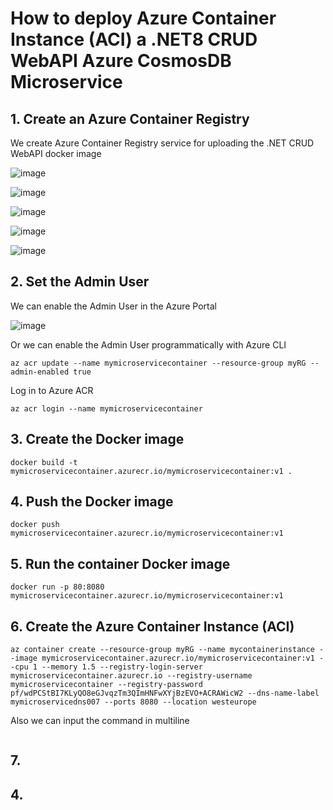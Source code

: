 # How to deploy Azure Container Instance (ACI) a .NET8 CRUD WebAPI Azure CosmosDB Microservice

## 1. Create an Azure Container Registry

We create Azure Container Registry service for uploading the .NET CRUD WebAPI docker image

![image](https://github.com/luiscoco/MicroServices_dotNET8_CRUD_WebAPI-CosmosDB-deployed_to_Azure_Container_Instance/assets/32194879/38684cb4-6405-4516-a2d5-8c2b5fd9dddb)

![image](https://github.com/luiscoco/MicroServices_dotNET8_CRUD_WebAPI-CosmosDB-deployed_to_Azure_Container_Instance/assets/32194879/a34a5018-1a6f-4dec-8182-5a763be38da0)

![image](https://github.com/luiscoco/MicroServices_dotNET8_CRUD_WebAPI-CosmosDB-deployed_to_Azure_Container_Instance/assets/32194879/e1604cbc-3bb6-43ea-b210-d6c6034c6f31)

![image](https://github.com/luiscoco/MicroServices_dotNET8_CRUD_WebAPI-CosmosDB-deployed_to_Azure_Container_Instance/assets/32194879/e0d0ab7e-ba80-4fd3-ba16-58913bc4b76e)

![image](https://github.com/luiscoco/MicroServices_dotNET8_CRUD_WebAPI-CosmosDB-deployed_to_Azure_Container_Instance/assets/32194879/bdccf3dc-114e-4758-bd1b-0c3996a91d9a)


## 2. Set the Admin User

We can enable the Admin User in the Azure Portal 

![image](https://github.com/luiscoco/MicroServices_dotNET8_CRUD_WebAPI-CosmosDB-deployed_to_Azure_Container_Instance/assets/32194879/3690cdf3-d6b3-4003-9716-6cbf0eee4a87)

Or we can enable the Admin User programmatically with Azure CLI

```
az acr update --name mymicroservicecontainer --resource-group myRG --admin-enabled true
```

Log in to Azure ACR

```
az acr login --name mymicroservicecontainer
```

## 3. Create the Docker image

```
docker build -t mymicroservicecontainer.azurecr.io/mymicroservicecontainer:v1 .
```

## 4. Push the Docker image

```
docker push mymicroservicecontainer.azurecr.io/mymicroservicecontainer:v1
```

## 5. Run the container Docker image

```
docker run -p 80:8080 mymicroservicecontainer.azurecr.io/mymicroservicecontainer:v1
```

## 6. Create the Azure Container Instance (ACI) 

```
az container create --resource-group myRG --name mycontainerinstance --image mymicroservicecontainer.azurecr.io/mymicroservicecontainer:v1 --cpu 1 --memory 1.5 --registry-login-server mymicroservicecontainer.azurecr.io --registry-username mymicroservicecontainer --registry-password pf/wdPCStBI7KLyQO8eGJvqzTm3QImHNFwXYjBzEVO+ACRAWicW2 --dns-name-label mymicroservicedns007 --ports 8080 --location westeurope
```

Also we can input the command in multiline

```

```

## 7. 



## 4. 






